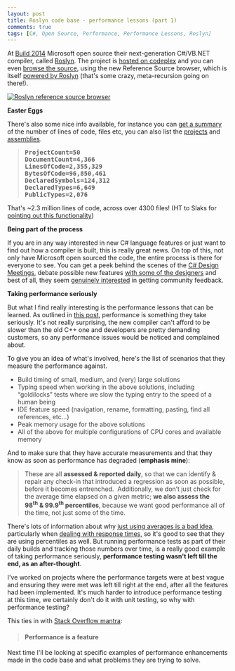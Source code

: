 ```yaml
---
layout: post
title: Roslyn code base - performance lessons (part 1)
comments: true
tags: [C#, Open Source, Performance, Performance Lessons, Roslyn]
---
```

At <a href="http://www.buildwindows.com/" target="_blank">Build 2014</a> Microsoft open source their next-generation C#/VB.NET compiler, called <a href="http://msdn.microsoft.com/en-us/vstudio/roslyn.aspx" target="_blank">Roslyn</a>. The project is <a href="https://roslyn.codeplex.com/" target="_blank">hosted on codeplex</a> and you can even <a href="http://source.roslyn.codeplex.com/" target="_blank">browse the source</a>, using the new Reference Source browser, which is itself <a href="http://www.hanselman.com/blog/AnnouncingTheNewRoslynpoweredNETFrameworkReferenceSource.aspx" target="_blank">powered by Roslyn</a> (that's some crazy, meta-recursion going on there!).

<a href="http://source.roslyn.codeplex.com/" target="_blank"><img class="aligncenter wp-image-144 size-large" src="http://mattwarren.github.io/images/2014/05/roslyn-reference-source-browser.png?w=840" alt="Roslyn reference source browser"/></a>

<strong>Easter Eggs</strong>

There's also some nice info available, for instance you can <a href="http://source.roslyn.codeplex.com/i.txt" target="_blank">get a summary</a> of the number of lines of code, files etc, you can also list the <a href="http://source.roslyn.codeplex.com/Projects.txt" target="_blank">projects</a> and <a href="http://source.roslyn.codeplex.com/Assemblies.txt" target="_blank">assemblies</a>.

<blockquote>
<pre><strong>ProjectCount=50
DocumentCount=4,366
LinesOfCode=2,355,329
BytesOfCode=96,850,461
DeclaredSymbols=124,312
DeclaredTypes=6,649
PublicTypes=2,076</strong></pre>
</blockquote>

That's ~2.3 million lines of code, across over 4300 files! (HT to Slaks for <a href="http://blog.slaks.net/2014-02-24/inside-the-new-net-reference-source/#toc_2" target="_blank">pointing out this functionality</a>)

<strong>Being part of the process</strong>

If you are in any way interested in new C# language features or just want to find out how a compiler is built, this is really great news. On top of this, not only have Microsoft open sourced the code, the entire process is there for everyone to see. You can get a peek behind the scenes of the <a href="https://roslyn.codeplex.com/discussions/546465" target="_blank">C# Design Meetings</a>, debate possible new features <a href="https://roslyn.codeplex.com/discussions/542963" target="_blank">with some of the designers</a> and best of all, they seem <a href="https://roslyn.codeplex.com/discussions/541194#post1240018" target="_blank">genuinely interested</a> in getting community feedback.

<strong>Taking performance seriously</strong>

But what I find really interesting is the performance lessons that can be learned. As outlined in <a href="http://blogs.msdn.com/b/csharpfaq/archive/2014/01/15/roslyn-performance-matt-gertz.aspx" target="_blank">this post</a>, performance is something they take seriously. It's not really surprising, the new compiler can't afford to be slower than the old C++ one and developers are pretty demanding customers, so any performance issues would be noticed and complained about.

To give you an idea of what's involved, here's the list of scenarios that they measure the performance against.

<ul style="color:#424242;">
    <li>Build timing of small, medium, and (very) large solutions</li>
    <li>Typing speed when working in the above solutions, including “goldilocks” tests where we slow the typing entry to the speed of a human being</li>
    <li>IDE feature speed (navigation, rename, formatting, pasting, find all references, etc…)</li>
    <li>Peak memory usage for the above solutions</li>
    <li>All of the above for multiple configurations of CPU cores and available memory</li>
</ul>

And to make sure that they have accurate measurements and that they know as soon as performance has degraded (<strong>emphasis mine</strong>):

<blockquote>
<p style="color:#424242;">These are all <strong>assessed &amp; reported daily</strong>, so that we can identify &amp; repair any check-in that introduced a regression as soon as possible, before it becomes entrenched.  Additionally, we don’t just check for the average time elapsed on a given metric; <strong>we also assess the 98<sup>th</sup> &amp; 99.9<sup>th</sup> percentiles</strong>, because we want good performance all of the time, not just some of the time.</p>
</blockquote>

There's lots of information about why <a href="http://filipspagnoli.wordpress.com/2009/11/13/lies-damned-lies-and-statistics-21-misleading-averages/" target="_blank">just using averages is a bad idea</a>, particularly when <a href="http://mvolo.com/why-average-latency-is-a-terrible-way-to-track-website-performance-and-how-to-fix-it/" target="_blank">dealing with response times</a>, so it's good to see that they are using percentiles as well. But running performance tests as part of their daily builds and tracking those numbers over time, is a really good example of taking performance seriously, <strong>performance testing wasn't left till the end, as an after-thought</strong>.

I've worked on projects where the performance targets were at best vague and ensuring they were met was left till right at the end, after all the features had been implemented. It's much harder to introduce performance testing at this time, we certainly don't do it with unit testing, so why with performance testing?

This ties in with <a href="http://blog.codinghorror.com/performance-is-a-feature/" target="_blank">Stack Overflow mantra</a>:

<blockquote>
<h4><strong>Performance is a feature</strong></h4>
</blockquote>

Next time I'll be looking at specific examples of performance enhancements made in the code base and what problems they are trying to solve.
